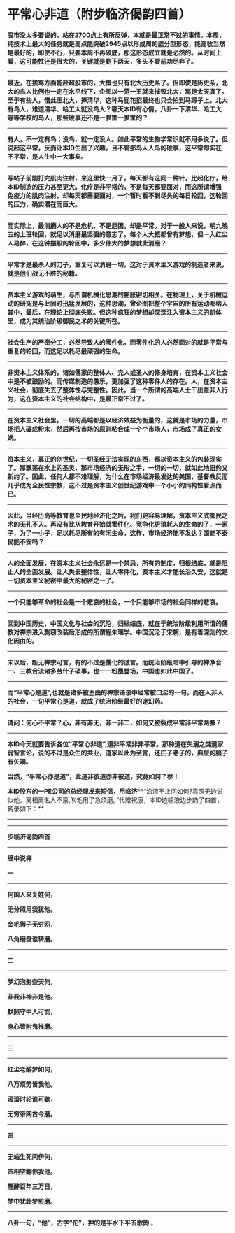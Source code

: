 平常心非道（附步临济偈韵四首）
====

			

**股市没太多要说的，站在2700点上有所反弹，本就是最正常不过的事情。本周，纯技术上最大的任务就是高点能突破2945点以形成周的底分型形态，能高收当然是最好的，即使不行，只要本周不再破底，那这形态成立就是必然的。从时间上看，这可能性还是很大的，关键就是剩下两天，多头不要前功尽弃了。**

** **

**最近，在挨骂方面能赶超股市的，大概也只有北大历史系了。但即使是历史系，北大的鸟人比例也一定在水平线下，企图以一范一王就来摧毁北大，那是太天真了。至于有些人，借此压北大，捧清华，这种马屁花招最终也只会拍到马蹄子上。北大有鸟人，难道清华、哈工大就没鸟人？哪天本ID有心情，八卦一下清华、哈工大等等学校的鸟人，那些破事还不是一箩筐一箩筐的？**

** **

**有人，不一定有鸟；没鸟，就一定没人。如此平常的生物学常识就不用多说了。但说起这平常，反而让本ID生出了兴趣。且不管那鸟人人鸟的破事，这平常却实在不平常，是人生中一大事矣。**

** **

**写帖子前刚打完肌肉注射，来这里快一月了，每天都有这同一种针，比起化疗，给本ID制造的压力甚至更大。化疗是非平常的，不是每天都要面对，而这所谓增强免疫力的肌肉注射，却每天都需要面对，一个暂时看不到尽头的每日轮回，这轮回的压力，确实潜在而巨大。**

** **

**而实际上，最消磨人的不是危机、不是厄困，却是平常。对于一般人来说，朝九晚五的上班轮回，就足以消磨最坚强的意志了。每个人大概都曾有梦想，但一入红尘人易醉，在这钟摆般的轮回中，多少伟大的梦想就此消磨？**

** **

**平常才是最杀人的刀子，重复可以消磨一切，这对于资本主义游戏的制造者来说，就是他们战无不胜的秘籍。**

** **

**资本主义游戏的萌生，与所谓机械化思潮的膨胀密切相关。在物理上，关于机械运动的研究是与此同时迅猛发展的，这种思潮，曾企图把整个宇宙的所有运动都纳入其中，最后，在理论上彻底失败。但这种疯狂的梦想却深深注入资本主义的肌体里，成为其统治阶级御民之术的关键所在。**

** **

**社会生产的严密分工，必然导致人的零件化，而零件化的人必然面对的就是平常与重复的轮回，而这足以耗尽最顽强的生命。**

** **

**非资本主义体系的，诸如儒家的整体人、完人或圣人的修身培育，在资本主义社会中是不被鼓励的。而传媒制造的愚乐，更加强了这种零件人的存在。人，在资本主义社会，彻底失去了整体性与完整性。因此，当一个所谓的高端人士干出些非人行为，这在资本主义的社会结构中，是最正常不过了。**

** **

**在资本主义社会里，一切的高端都是以经济效益为衡量的，这就是市场的力量，市场把人碾成粉末，然后再按市场的原则粘合成一个个市场人，市场成了真正的女娲。**

** **

**资本主义，真正的创世纪，一切圣经无法实现的东西，都以资本主义的包装现实了。那飘荡在水上的圣灵，那市场经济的无形之手，一切的一切，就如此地旧约又新约了。因此，任何人都不难理解，为什么在市场经济最发达的美国，基督教反而几乎成为全民性宗教，这不过是资本主义创世纪游戏中一个小小的同构性看点而已。**

** **

**因此，当经历高等教育也全民地经济化之后，我们更容易理解，资本主义式御民之术的无孔不入。再没有比从教育开始就零件化、竞争化更消耗人的生命的了，一家子，为了一小子，足以耗尽所有的有闲生命，这样，市场经济能不发达？国能不泰民能不安吗？**

** **

**人的全面发展，在资本主义社会永远是一个禁忌，所有的制度，归根结底，就是阻止人的全面发展。让人失去整体性，让人零件化，资本主义才能长治久安，这就是一切资本主义秘密中最大的秘密之一了。**

** **

**一个只能够革命的社会是一个悲哀的社会，一个只能够市场的社会同样的悲哀。**

** **

**回到中国历史，中国文化与社会的沉沦，归根结底，就在于统治阶级利用所谓的儒教对禅宗进入剽窃改装后形成的所谓程朱理学。中国沉沦于宋朝，是有着深刻的文化因由的。**

** **

**宋以后，断无禅宗可言，有的不过是儒化的谎言。而统治阶级暗中引导的禅净合一、三教合流诸多劳什子破事，也一一粉墨登场，中国也如此中国了。**

** **

**而“平常心是道”,也就是诸多被歪曲的禅宗语录中经常被口淫的一句。而在人非人的社会，一句平常心是道，就成了统治阶级最好的迷幻药。**

** **

**请问：何心不平常？心，非有非无，非一非二，如何又被裂成平常非平常两撅？**

** **

**本ID今天就要告诉各位“平常心非道”,道非平常非非平常。那种道在矢溺之类道家弱智言论，说的不过是众生的共业，道家以此为至言，还庄子老子的，典型的脑子有矢溺。**

**当然，“平常心亦是道”，此道非彼道亦非彼道，究竟如何？参！**

**本ID股东的一PE公司的总经理发来短信，用临济****“沿流不止问如何?真照无边说似他。离相离名人不禀,吹毛用了急须磨。”代赠祝康，本ID边输液边步韵了四首，转录如下：**

** **

** **

**步临济偈韵四首**

** **

**缠中说禅**

**一**

** **

**何国人来复姓何，**

**无分照用我犹他。**

**金毛狮子无穷网，**

**八角磨盘谁转磨。**

** **

**二**

** **

**梦幻泡影奈天何，**

**非我非神非是他。**

**默照守中人可悯，**

**身心皆附鬼推磨。**

** **

**三**

** **

**红尘老醉梦如何，**

**八万烦劳皆我他。**

**滚滚时轮谁可歇，**

**无穷帝网古今磨。**

** **

**四**

** **

**无端生死问伊何，**

**四相空翻你我他。**

**醒醉百年三万日，**

**梦中犹赴梦煎磨。**

** **

**八卦一句，“他”，古字“佗”，押的是平水下平五歌韵** 。
